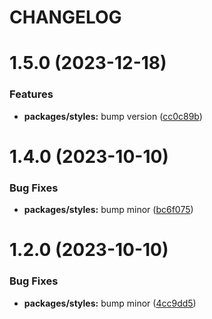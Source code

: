 # CHANGELOG

# 1.5.0 (2023-12-18)


### Features

* **packages/styles:** bump version ([cc0c89b](https://github.mpi-internal.com/scmspain/frontend-all--pet-project-ts/commit/cc0c89b03b9bc237576e577521dd4df620edae2a))



# 1.4.0 (2023-10-10)


### Bug Fixes

* **packages/styles:** bump minor ([bc6f075](https://github.mpi-internal.com/scmspain/frontend-all--pet-project-ts/commit/bc6f075ee30039dca3ce2d858f264b1e265a96d8))



# 1.2.0 (2023-10-10)


### Bug Fixes

* **packages/styles:** bump minor ([4cc9dd5](https://github.mpi-internal.com/scmspain/frontend-all--pet-project-ts/commit/4cc9dd527f770584daad00765d7dc7d2d703e267))



